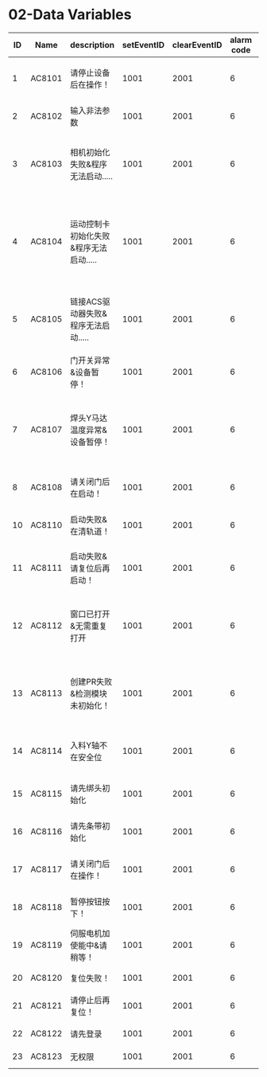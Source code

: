 # 02-Data Variables

| ID | Name   | description                        | setEventID | clearEventID | alarm code | Text                                                        |
|----|--------|-------------------------------------|------------|--------------|------------|-------------------------------------------------------------|
| 1  | AC8101 | 请停止设备后在操作！               | 1001       | 2001         | 6          | Please stop the device before proceeding!                  |
| 2  | AC8102 | 输入非法参数                        | 1001       | 2001         | 6          | Entering illegal parameters                                |
| 3  | AC8103 | 相机初始化失败&程序无法启动.....  | 1001       | 2001         | 6          | Camera initialization failed& program cannot start....     |
| 4  | AC8104 | 运动控制卡初始化失败&程序无法启动..... | 1001  | 2001         | 6          | The initialization of the motion control card failed& and the program cannot start.... |
| 5  | AC8105 | 链接ACS驱动器失败&程序无法启动.....  | 1001   | 2001         | 6          | Failed to link ACS drive& program cannot start....        |
| 6  | AC8106 | 门开关异常&设备暂停！                | 1001   | 2001         | 6          | Door switch abnormal& device paused!                       |
| 7  | AC8107 | 焊头Y马达温度异常&设备暂停！         | 1001   | 2001         | 6          | Abnormal temperature of welding head Y motor& equipment paused! |
| 8  | AC8108 | 请关闭门后在启动！                    | 1001   | 2001         | 6          | Please close the door before starting!                     |
| 10 | AC8110 | 启动失败&在清轨道！                  | 1001   | 2001         | 6          | Start failed& clearing the track!                          |
| 11 | AC8111 | 启动失败&请复位后再启动！            | 1001   | 2001         | 6          | Startup failed& please reset before restarting!            |
| 12 | AC8112 | 窗口已打开&无需重复打开               | 1001   | 2001         | 6          | The window is already open& there is no need to open it again |
| 13 | AC8113 | 创建PR失败&检测模块未初始化！        | 1001   | 2001         | 6          | Failed to create PR& the detection module is not initialized! |
| 14 | AC8114 | 入料Y轴不在安全位                     | 1001   | 2001         | 6          | Feed Y-axis not in safe position                           |
| 15 | AC8115 | 请先绑头初始化                        | 1001   | 2001         | 6          | Please bind the header first for initialization            |
| 16 | AC8116 | 请先条带初始化                        | 1001   | 2001         | 6          | Please initialize the stripe first                         |
| 17 | AC8117 | 请关闭门后在操作！                    | 1001   | 2001         | 6          | Please close the door before proceeding!                   |
| 18 | AC8118 | 暂停按钮按下！                        | 1001   | 2001         | 6          | Pause button pressed!                                      |
| 19 | AC8119 | 伺服电机加使能中&请稍等！            | 1001   | 2001         | 6          | Servo motor enable& please wait!                           |
| 20 | AC8120 | 复位失败！                            | 1001   | 2001         | 6          | Reset failed!                                              |
| 21 | AC8121 | 请停止后再复位！                      | 1001   | 2001         | 6          | Please stop before resetting!                              | 
| 22 | AC8122 | 请先登录                              | 1001   | 2001         | 6          | Please log in first                                        |
| 23 | AC8123 | 无权限                                | 1001   | 2001         | 6          | No permissions                                             |

